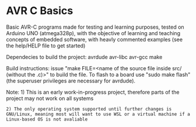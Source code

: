 # AVR C Basics

Basic AVR-C programs made for testing and learning purposes, tested on Arduino UNO (atmega328p), with the objective of learning and teaching concepts of embedded software, with heavly commented examples (see the help/HELP file to get started)


Dependecies to build the project:
    avrdude
    avr-libc
    avr-gcc
    make


Build instructions: 
    issue "make FILE=<name of the source file inside src/ (without the .c)>" to build the file. To flash to a board use "sudo make flash" (the superuser privileges are necessary for avrdude).


Note:
    1) This is an early work-in-progress project, therefore parts of the project may not work on all systems
    
    2) The only operating system supported until further changes is GNU/Linux, meaning most will want to use WSL or a virtual machine if a Linux-based OS is not avaliable 